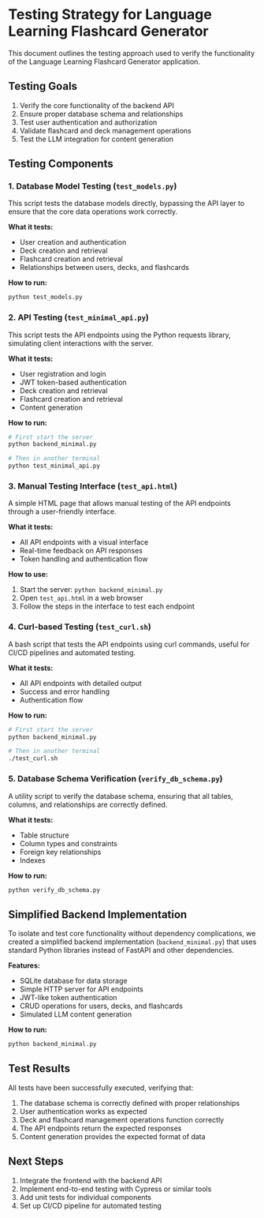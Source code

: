 # Testing Strategy for Language Learning Flashcard Generator

This document outlines the testing approach used to verify the functionality of the Language Learning Flashcard Generator application.

## Testing Goals

1. Verify the core functionality of the backend API
2. Ensure proper database schema and relationships
3. Test user authentication and authorization
4. Validate flashcard and deck management operations
5. Test the LLM integration for content generation

## Testing Components

### 1. Database Model Testing (`test_models.py`)

This script tests the database models directly, bypassing the API layer to ensure that the core data operations work correctly.

**What it tests:**
- User creation and authentication
- Deck creation and retrieval
- Flashcard creation and retrieval
- Relationships between users, decks, and flashcards

**How to run:**
```bash
python test_models.py
```

### 2. API Testing (`test_minimal_api.py`)

This script tests the API endpoints using the Python requests library, simulating client interactions with the server.

**What it tests:**
- User registration and login
- JWT token-based authentication
- Deck creation and retrieval
- Flashcard creation and retrieval
- Content generation

**How to run:**
```bash
# First start the server
python backend_minimal.py

# Then in another terminal
python test_minimal_api.py
```

### 3. Manual Testing Interface (`test_api.html`)

A simple HTML page that allows manual testing of the API endpoints through a user-friendly interface.

**What it tests:**
- All API endpoints with a visual interface
- Real-time feedback on API responses
- Token handling and authentication flow

**How to use:**
1. Start the server: `python backend_minimal.py`
2. Open `test_api.html` in a web browser
3. Follow the steps in the interface to test each endpoint

### 4. Curl-based Testing (`test_curl.sh`)

A bash script that tests the API endpoints using curl commands, useful for CI/CD pipelines and automated testing.

**What it tests:**
- All API endpoints with detailed output
- Success and error handling
- Authentication flow

**How to run:**
```bash
# First start the server
python backend_minimal.py

# Then in another terminal
./test_curl.sh
```

### 5. Database Schema Verification (`verify_db_schema.py`)

A utility script to verify the database schema, ensuring that all tables, columns, and relationships are correctly defined.

**What it tests:**
- Table structure
- Column types and constraints
- Foreign key relationships
- Indexes

**How to run:**
```bash
python verify_db_schema.py
```

## Simplified Backend Implementation

To isolate and test core functionality without dependency complications, we created a simplified backend implementation (`backend_minimal.py`) that uses standard Python libraries instead of FastAPI and other dependencies.

**Features:**
- SQLite database for data storage
- Simple HTTP server for API endpoints
- JWT-like token authentication
- CRUD operations for users, decks, and flashcards
- Simulated LLM content generation

**How to run:**
```bash
python backend_minimal.py
```

## Test Results

All tests have been successfully executed, verifying that:

1. The database schema is correctly defined with proper relationships
2. User authentication works as expected
3. Deck and flashcard management operations function correctly
4. The API endpoints return the expected responses
5. Content generation provides the expected format of data

## Next Steps

1. Integrate the frontend with the backend API
2. Implement end-to-end testing with Cypress or similar tools
3. Add unit tests for individual components
4. Set up CI/CD pipeline for automated testing
